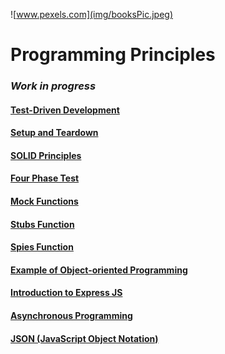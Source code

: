![www.pexels.com](img/booksPic.jpeg)

# Programming Principles

### ***Work in progress***

#### [Test-Driven Development](./content/testDrivenDevelopment.md)
#### [Setup and Teardown](./content/setupTeardown.md)
#### [SOLID Principles](./content/solidPrinciples.md)
#### [Four Phase Test](./content/fourPhaseTest.md)
#### [Mock Functions](./content/mockJest.md)
#### [Stubs Function](./content/stubsJest.md)
#### [Spies Function](./content/spiesJest.md)
#### [Example of Object-oriented Programming](./content/exampleObjectOriented.md)
#### [Introduction to Express JS](./content/expressIntro.md)
#### [Asynchronous Programming](./content/async.md)
#### [JSON (JavaScript Object Notation)](./content/JSON.md)

